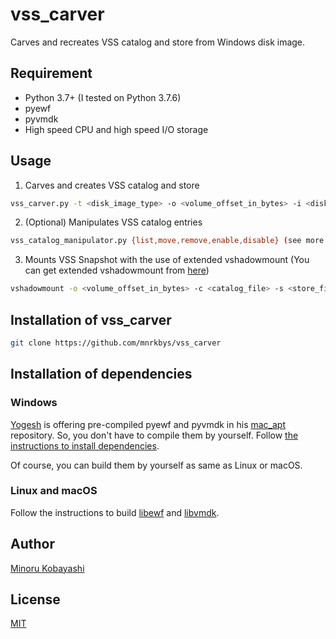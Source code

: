 # vss_carver

Carves and recreates VSS catalog and store from Windows disk image.

## Requirement

- Python 3.7+ (I tested on Python 3.7.6)
- pyewf
- pyvmdk
- High speed CPU and high speed I/O storage

## Usage

1. Carves and creates VSS catalog and store

```bash
vss_carver.py -t <disk_image_type> -o <volume_offset_in_bytes> -i <disk_image> -c <catalog_file> -s <store_file>
```

2. (Optional) Manipulates VSS catalog entries

```bash
vss_catalog_manipulator.py {list,move,remove,enable,disable} (see more details with "-h")
```

3. Mounts VSS Snapshot with the use of extended vshadowmount (You can get extended vshadowmount from [here](https://github.com/mnrkbys/vss_carver/tree/master/extended-libvshadow))

```bash
vshadowmount -o <volume_offset_in_bytes> -c <catalog_file> -s <store_file> <path_to_disk_image> <mount_point>
```

## Installation of vss_carver

```bash
git clone https://github.com/mnrkbys/vss_carver
```

## Installation of dependencies

### Windows

[Yogesh](https://github.com/ydkhatri) is offering pre-compiled pyewf and pyvmdk in his [mac_apt](https://github.com/ydkhatri/mac_apt) repository. So, you don't have to compile them by yourself.
Follow [the instructions to install dependencies](https://github.com/ydkhatri/mac_apt/wiki/Installation-for-Python3.7#Windows).

Of course, you can build them by yourself as same as Linux or macOS.

### Linux and macOS

Follow the instructions to build [libewf](https://github.com/libyal/libewf/wiki/Building) and [libvmdk](https://github.com/libyal/libvmdk/wiki/Building).

## Author

[Minoru Kobayashi](https://twitter.com/unkn0wnbit)

## License

[MIT](http://opensource.org/licenses/mit-license.php)
